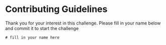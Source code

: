# Contributing Guidelines

Thank you for your interest in this challenge. Please fill in your name below and commit it to start the challenge

```
# fill in your name here
```
